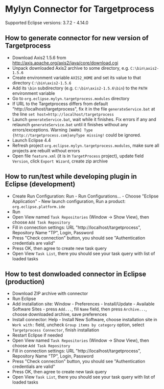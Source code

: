 Mylyn Connector for Targetprocess
=================================

Supported Eclipse versions: 3.7.2 - 4.14.0

How to generate connector for new version of Targetprocess
----------------------------------------------------------

- Download Axis2 1.5.6 from http://axis.apache.org/axis2/java/core/download.cgi
- Unpack downloaded Axis2 archive to some directory, e.g. `C:\bin\axis2-1.5.6`
- Create environment variable `AXIS2_HOME` and set its value to that directory `C:\bin\axis2-1.5.6`
- Add its `\bin` subdirectory (e.g. `C:\bin\axis2-1.5.6\bin`) to the `PATH` environment variable
- Go to `org.eclipse.mylyn.targetprocess.modules` directory
- If URL to the Targetprocess differs from default "http://localhost/targetprocess", fix it
  in the file `generateService.bat` at the line `set host=http://localhost/targetprocess`
- Launch `generateService.bat`, wait while it finishes.
  Fix errors if any and relaunch `generateService.bat` until it finishes without any errors/exceptions.
  Warning `[WARN] Type {http://targetprocess.com}anyType missing!` could be ignored.
- Launch Eclipse 4.4
- Refresh project `org.eclipse.mylyn.targetprocess.modules`, make sure all projects are rebuilt without errors
- Open file `feature.xml` (it is in `TargetProcess` project),
  update field `Version`, click `Export Wizard`, create zip archive

How to run/test while developing plugin in Eclipse (development)
----------------------------------------------------------------

- Create Run Configuration: Run - Run Configurations... - Choose "Eclipse Application" - New launch configuration,
  Run a product: `org.eclipse.platform.ide`
- Run
- Open View named `Task Repositories` (Window -> Show View), then choose `Add Task Repository`
- Fill in connection settings: URL "http://localhost/targetprocess", Repository Name "TP", Login, Password
- Press "Check connection" button, you should see "Authentication credentials are valid"
- Press OK, then agree to create new task query
- Open View `Task List`, there you should see your task query with list of loaded tasks

How to test donwloaded connector in Eclipse (production)
--------------------------------------------------------

- Download ZIP archive with connector
- Run Eclipse
- Add installation site: Window - Preferences - Install/Update - Available Software Sites - press `Add...`,
  fill `Name` field, then press `Archive...`, choose downloaded archive, save preferences
- Install connector: Help - Install New Software, choose installation site in `Work with:` field,
  uncheck `Group items by category` option, select `Targetprocess Connector`, finish installation
- Restart Eclipse if needed
- Open View named `Task Repositories` (Window -> Show View), then choose `Add Task Repository`
- Fill in connection settings: URL "http://localhost/targetprocess", Repository Name "TP", Login, Password
- Press "Check connection" button, you should see "Authentication credentials are valid"
- Press OK, then agree to create new task query
- Open View `Task List`, there you should see your task query with list of loaded tasks
